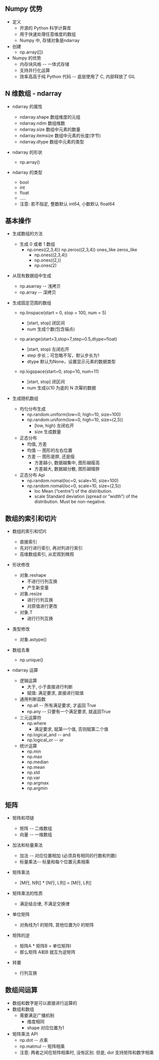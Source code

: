 ## Numpy 优势

- 定义
  - 开源的 Python 科学计算库
  - 用于快速处理任意维度的数组
  - Numpy 中, 存储对象是ndarray
- 创建
  - np.array([])
- Numpy 的优势
  - 内存块风格  -- 一体式存储
  - 支持并行化运算
  - 效率高高于纯 Python 代码  -- 底层使用了 C, 内部释放了 GIL

## N 维数组 - ndarray

- ndarray 的属性

  - ndarray.shape    	数组维度的元组
  - ndarray.ndim		数组维数
  - ndarray.size		数组中元素的数量
  - ndarray.itemsize	数组中元素的长度(字节)
  - ndarray.dtype		数组中元素的类型
- ndarray 的形状

  - np.array()
- ndarray 的类型

  - bool
  - int
  - float
  - .....
  - 注意: 若不指定, 整数默认 int64, 小数默认 float64

## 基本操作

- 生成数组的方法

  - 生成 0 或者 1 数组
    - np.ones((2,3,4))  np.zeros((2,3,4))  ones_like  zeros_like
      - np.ones((2,3,4))
      - np.ones((2,))
      - np.ones(2)
- 从现有数据组中生成

  - np.asarray  -- 浅拷贝
  - np.array  -- 深拷贝
- 生成固定范围的数组

  - np.linspace(start = 0, stop = 100, num = 5)

    - [start, stop]   闭区间
    - num 生成个数(包含端点)
  - np.arange(start=3,stop=7,step=0.5,dtype=float)

    - [start, stop)   左闭右开
    - step  步长；可忽略不写，默认步长为1

    * dtype  默认为None，设置显示元素的数据类型
  - np.logspace(start=0, stop=10, num=11)

    - [start, stop]   闭区间
    - num 生成以10 为底的 N 次幂的数据
- 生成随机数组

  - 均匀分布生成
    - np.random.uniform(low=0, high=10, size=100)
    - np.random.uniform(low=0, high=10, size=(2,5))
      - [low, high)   左闭右开
      - size  生成数量
  - 正态分布
    - 均值, 方差
    - 均值  --  图形的左右位置
    - 方差  --  图形是胖, 还是瘦
      - 方差越小, 数据越集中, 图形越瘦高
      - 方差越大, 数据越分散, 图形越矮胖
  - 正态分布 Api
    - np.random.nomal(loc=0, scale=10, size=100)
    - np.random.nomal(loc=0, scale=10, size=(2,5))
      - loc  Mean (“centre”) of the distribution.
      - scale  Standard deviation (spread or “width”) of the distribution. Must be non-negative.

## 数组的索引和切片

- 数组的索引和切片

  - 直接索引
  - 先对行进行索引, 再对列进行索引
  - 高维数组索引, 从宏观到微观
- 形状修改

  - 对象.reshape
    - 不进行行列互换
    - 产生新变量
  - 对象.resize
    - 进行行列互换
    - 对原值进行更改
  - 对象.T
    - 进行行列互换
- 类型修改

  - 对象.astype()
- 数组去重

  - np.unique()
- ndarray 运算

  - 逻辑运算
    - 大于, 小于直接进行判断
    - 赋值: 满足要求, 直接进行赋值
  - 通用判断函数
    - np.all  -- 所有满足要求, 才返回 True
    - np.any  -- 只要有一个满足要求, 就返回True
  - 三元运算符
    - np.where
      - 满足要求, 赋第一个值, 否则赋第二个值
    - np.logical_and  -- and
    - np.logical_or  -- or
  - 统计运算
    - np.min
    - np.max
    - np.median
    - np.mean
    - np.std
    - np.var
    - np.argmax
    - np.argmin

## 矩阵

- 矩阵和项链

  - 矩阵  --  二维数组
  - 向量  --  一维数组
- 加法和标量乘法

  - 加法  --  对应位置相加 (必须具有相同的行数和列数)
  - 标量乘法--  标量和每个位置元素相乘
- 矩阵乘法

  - [M行, N列] * [N行, L列]  = [M行, L列]
- 矩阵乘法的性质

  - 满足结合律, 不满足交换律
- 单位矩阵

  - 对角线为1 的矩阵, 其他位置为0 的矩阵
- 矩阵的逆

  - 矩阵A * 矩阵B = 单位矩阵I
  - 那么矩阵 A和B 就互为逆矩阵
- 转置

  - 行列互换

## 数组间运算

- 数组和数字是可以直接进行运算的
- 数组和数组
  - 需要满足广播机制
    - 维度相同
    - shape 对应位置为1
- 矩阵乘法 API
  - np.dot  --  点乘
  - np.matmul  -- 矩阵相乘
  - 注意: 两者之间在矩阵相乘时, 没有区别. 但是, dot 支持矩阵和数字相乘
